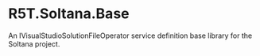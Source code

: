# R5T.Soltana.Base
An IVisualStudioSolutionFileOperator service definition base library for the Soltana project.
